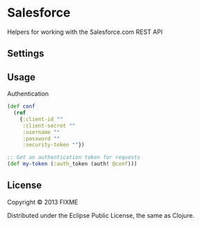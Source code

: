 # Salesforce

Helpers for working with the Salesforce.com REST API

## Settings

## Usage

Authentication

```clojure
(def conf
  (ref
    {:client-id ""
     :client-secret ""
     :username ""
     :password ""
     :security-token ""})

;; Get an authentication token for requests
(def my-token (:auth_token (auth! @conf)))

```

## License

Copyright © 2013 FIXME

Distributed under the Eclipse Public License, the same as Clojure.
